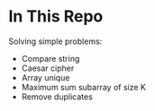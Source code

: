 # In This Repo

Solving simple problems:
- Compare string
- Caesar cipher
- Array unique
- Maximum sum subarray of size K
- Remove duplicates
